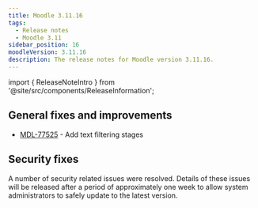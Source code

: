 ```yaml
---
title: Moodle 3.11.16
tags:
  - Release notes
  - Moodle 3.11
sidebar_position: 16
moodleVersion: 3.11.16
description: The release notes for Moodle version 3.11.16.
---
```


import { ReleaseNoteIntro } from '@site/src/components/ReleaseInformation';

<ReleaseNoteIntro releaseName={frontMatter.moodleVersion} />

## General fixes and improvements
<!-- cspell:disable -->
- [MDL-77525](https://tracker.moodle.org/browse/MDL-77525) - Add text filtering stages
<!-- cspell:enable -->

## Security fixes

A number of security related issues were resolved. Details of these issues will be released after a period of approximately one week to allow system administrators to safely update to the latest version.
